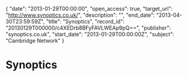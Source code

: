 {
  "date": "2013-01-29T00:00:00", 
  "open_access": true, 
  "target_url": "http://www.synoptics.co.uk/", 
  "description": "", 
  "end_date": "2013-04-30T23:59:59Z", 
  "title": "Synoptics", 
  "record_id": "20130129T000000/c4XEDrb8BFyFAVLWEAp9pQ==", 
  "publisher": "synoptics.co.uk", 
  "start_date": "2013-01-29T00:00:00Z", 
  "subject": "Cambridge Network"
}

# Synoptics

